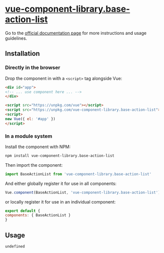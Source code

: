 # [vue-component-library.base-action-list](https://www.vuecomponentlibrary.com/components/base-action-list.html)

Go to the [official documentation page](https://www.vuecomponentlibrary.com/components/base-action-list.html) for more instructions and usage guidelines.

## Installation

### Directly in the browser

Drop the component in with a `<script>` tag alongside Vue:

```html
<div id="app">
<!-- ... use component here ... -->
</div>

<script src="https://unpkg.com/vue"></script>
<script src="https://unpkg.com/vue-component-library.base-action-list"></script>
<script>
new Vue({ el: '#app' })
</script>
```

### In a module system

Install the component with NPM:

```bash
npm install vue-component-library.base-action-list
```

Then import the component:

```js
import BaseActionList from 'vue-component-library.base-action-list'
```

And either globally register it for use in all components:

```js
Vue.component(BaseActionList, 'vue-component-library.base-action-list')
```

or locally register it for use in an individual component:

```js
export default {
components: { BaseActionList }
}
```

## Usage

```html
undefined
```
